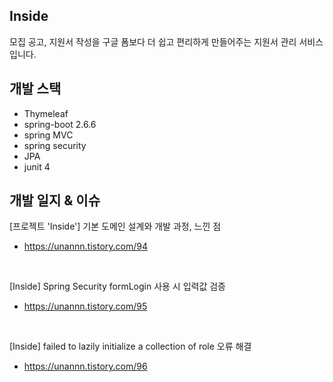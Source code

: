 ## Inside
모집 공고, 지원서 작성을 구글 폼보다 더 쉽고 편리하게 만들어주는 지원서 관리 서비스입니다.

## 개발 스택

- Thymeleaf
- spring-boot 2.6.6
- spring MVC
- spring security
- JPA
- junit 4

## 개발 일지 & 이슈

[프로젝트 'Inside'] 기본 도메인 설계와 개발 과정, 느낀 점
- https://unannn.tistory.com/94

<br>

[Inside] Spring Security formLogin 사용 시 입력값 검증
- https://unannn.tistory.com/95

<br>

[Inside] failed to lazily initialize a collection of role 오류 해결
- https://unannn.tistory.com/96

<br>
